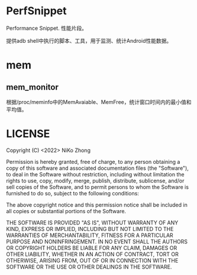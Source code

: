 # PerfSnippet

Performance Snippet. 性能片段。

提供adb shell中执行的脚本、工具，用于监测、统计Android性能数据。

# mem

## mem_monitor

根据/proc/meminfo中的MemAvaiable、MemFree，统计窗口时间内的最小值和平均值。

# LICENSE

Copyright (C) <2022> NiKo Zhong

Permission is hereby granted, free of charge, to any person obtaining a copy of this software and associated documentation files (the "Software"), to deal in the Software without restriction, including without limitation the rights to use, copy, modify, merge, publish, distribute, sublicense, and/or sell copies of the Software, and to permit persons to whom the Software is furnished to do so, subject to the following conditions:

The above copyright notice and this permission notice shall be included in all copies or substantial portions of the Software.

THE SOFTWARE IS PROVIDED "AS IS", WITHOUT WARRANTY OF ANY KIND, EXPRESS OR IMPLIED, INCLUDING BUT NOT LIMITED TO THE WARRANTIES OF MERCHANTABILITY, FITNESS FOR A PARTICULAR PURPOSE AND NONINFRINGEMENT. IN NO EVENT SHALL THE AUTHORS OR COPYRIGHT HOLDERS BE LIABLE FOR ANY CLAIM, DAMAGES OR OTHER LIABILITY, WHETHER IN AN ACTION OF CONTRACT, TORT OR OTHERWISE, ARISING FROM, OUT OF OR IN CONNECTION WITH THE SOFTWARE OR THE USE OR OTHER DEALINGS IN THE SOFTWARE.

